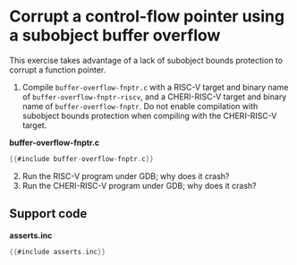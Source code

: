 # Corrupt a control-flow pointer using a subobject buffer overflow

This exercise takes advantage of a lack of subobject bounds protection to corrupt a function pointer.

1. Compile `buffer-overflow-fnptr.c` with a RISC-V target and binary name
   of `buffer-overflow-fnptr-riscv`, and a CHERI-RISC-V target and binary
   name of `buffer-overflow-fnptr`. Do not enable compilation with
   subobject bounds protection when compiling with the CHERI-RISC-V target.

**buffer-overflow-fnptr.c**
```C
{{#include buffer-overflow-fnptr.c}}
```
2. Run the RISC-V program under GDB; why does it crash?
3. Run the CHERI-RISC-V program under GDB; why does it crash?

## Support code

**asserts.inc**
```C
{{#include asserts.inc}}
```
